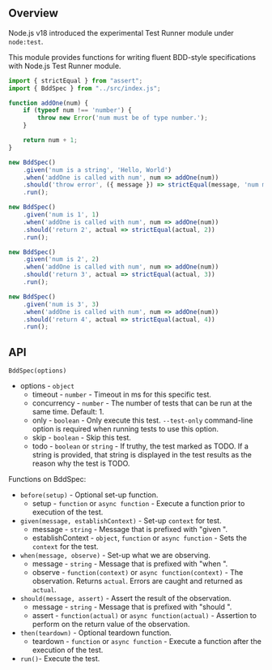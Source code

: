 ## Overview

Node.js v18 introduced the experimental Test Runner module under `node:test`.

This module provides functions for writing fluent BDD-style specifications with Node.js Test Runner module.

```js
import { strictEqual } from "assert";
import { BddSpec } from "../src/index.js";

function addOne(num) {
	if (typeof num !== 'number') {
		throw new Error('num must be of type number.');
	}

	return num + 1;
}

new BddSpec()
	.given('num is a string', 'Hello, World')
	.when('addOne is called with num', num => addOne(num))
	.should('throw error', ({ message }) => strictEqual(message, 'num must be of type number.'))
	.run();

new BddSpec()
	.given('num is 1', 1)
	.when('addOne is called with num', num => addOne(num))
	.should('return 2', actual => strictEqual(actual, 2))
	.run();

new BddSpec()
	.given('num is 2', 2)
	.when('addOne is called with num', num => addOne(num))
	.should('return 3', actual => strictEqual(actual, 3))
	.run();

new BddSpec()
	.given('num is 3', 3)
	.when('addOne is called with num', num => addOne(num))
	.should('return 4', actual => strictEqual(actual, 4))
	.run();
```

## API

`BddSpec(options)`

* options - `object`
    * timeout - `number` - Timeout in ms for this specific test.
    * concurrency - `number` - The number of tests that can be run at the same time. Default: 1.
    * only - `boolean` - Only execute this test. `--test-only` command-line option is required when running tests to use this option.
    * skip - `boolean` - Skip this test.
    * todo - `boolean`  or `string` - If truthy, the test marked as TODO. If a string is provided, that string is displayed in the test results as the reason why the test is TODO.

Functions on BddSpec:

* `before(setup)` - Optional set-up function.
    * setup - `function` or `async function` - Execute a function prior to execution of the test.
* `given(message, establishContext)` - Set-up `context` for test.
    * message - `string` - Message that is prefixed with "given ".
    * establishContext - `object`, `function` or `async function` - Sets the `context` for the test.
* `when(message, observe)` - Set-up what we are observing.
    * message - `string` - Message that is prefixed with "when ".
    * observe - `function(context)` or `async function(context)` - The observation. Returns `actual`. Errors are caught and returned as `actual`.
* `should(message, assert)` - Assert the result of the observation.
    * message - `string` - Message that is prefixed with "should ".
    * assert - `function(actual)` or `async function(actual)` - Assertion to perform on the return value of the observation.
* `then(teardown)` - Optional teardown function.
    * teardown - `function` or `async function` -  Execute a function after the execution of the test.
* `run()`- Execute the test.



